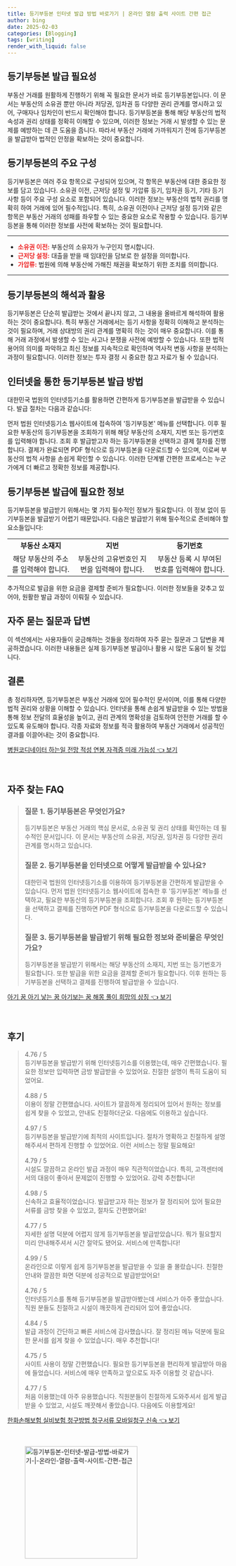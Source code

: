 ```yaml
---
title: 등기부등본 인터넷 발급 방법 바로가기 | 온라인 열람 출력 사이트 간편 접근
author: bing
date: 2025-02-03
categories: [Blogging]
tags: [writing]
render_with_liquid: false
---
```



<h2 id='등기부등본 발급 필요성'>등기부등본 발급 필요성</h2>

<p>부동산 거래를 원활하게 진행하기 위해 꼭 필요한 문서가 바로 등기부등본입니다. 이 문서는 부동산의 소유권 뿐만 아니라 저당권, 임차권 등 다양한 권리 관계를 명시하고 있어, 구매자나 임차인이 반드시 확인해야 합니다. 등기부등본을 통해 해당 부동산의 법적 속성과 권리 상태를 정확히 이해할 수 있으며, 이러한 정보는 거래 시 발생할 수 있는 문제를 예방하는 데 큰 도움을 줍니다. 따라서 부동산 거래에 가까워지기 전에 등기부등본을 발급받아 법적인 안정을 확보하는 것이 중요합니다.</p>

<h2 id='등기부등본의 주요 구성'>등기부등본의 주요 구성</h2>

<p>등기부등본은 여러 주요 항목으로 구성되어 있으며, 각 항목은 부동산에 대한 중요한 정보를 담고 있습니다. 소유권 이전, 근저당 설정 및 가압류 등기, 임차권 등기, 기타 등기 사항 등이 주요 구성 요소로 포함되어 있습니다. 이러한 정보는 부동산의 법적 권리를 명확히 하여 거래에 있어 필수적입니다. 특히, 소유권 이전이나 근저당 설정 등기와 같은 항목은 부동산 거래의 성패를 좌우할 수 있는 중요한 요소로 작용할 수 있습니다. 등기부등본을 통해 이러한 정보를 사전에 확보하는 것이 필요합니다.</p>

<hr />

<ul>
    <li><b><span style="color: #ee2323;">소유권 이전:</span></b> 부동산의 소유자가 누구인지 명시합니다.</li>
    <li><b><span style="color: #ee2323;">근저당 설정:</span></b> 대출을 받을 때 임대인을 담보로 한 설정을 의미합니다.</li>
    <li><b><span style="color: #ee2323;">가압류:</span></b> 법원에 의해 부동산에 가해진 채권을 확보하기 위한 조치를 의미합니다.</li>
</ul>

<hr />

<h2 id='등기부등본의 해석과 활용'>등기부등본의 해석과 활용</h2>

<p>등기부등본은 단순히 발급받는 것에서 끝나지 않고, 그 내용을 올바르게 해석하여 활용하는 것이 중요합니다. 특히 부동산 거래에서는 등기 사항을 정확히 이해하고 분석하는 것이 필요하며, 거래 상대방의 권리 관계를 명확히 하는 것이 매우 중요합니다. 이를 통해 거래 과정에서 발생할 수 있는 사고나 분쟁을 사전에 예방할 수 있습니다. 또한 법적 용어의 의미를 파악하고 최신 정보를 지속적으로 확인하며 역사적 변동 사항을 분석하는 과정이 필요합니다. 이러한 정보는 투자 결정 시 중요한 참고 자료가 될 수 있습니다.</p>

<h2 id='인터넷을 통한 등기부등본 발급 방법'>인터넷을 통한 등기부등본 발급 방법</h2>

<p>대한민국 법원의 인터넷등기소를 활용하면 간편하게 등기부등본을 발급받을 수 있습니다. 발급 절차는 다음과 같습니다:</p>

<p>먼저 법원 인터넷등기소 웹사이트에 접속하여 '등기부등본' 메뉴를 선택합니다. 이후 필요한 부동산의 등기부등본을 조회하기 위해 해당 부동산의 소재지, 지번 또는 등기번호를 입력해야 합니다. 조회 후 발급받고자 하는 등기부등본을 선택하고 결제 절차를 진행합니다. 결제가 완료되면 PDF 형식으로 등기부등본을 다운로드할 수 있으며, 이로써 부동산의 법적 사항을 손쉽게 확인할 수 있습니다. 이러한 단계별 간편한 프로세스는 누군가에게 더 빠르고 정확한 정보를 제공합니다.</p>

<h2 id='등기부등본 발급에 필요한 정보'>등기부등본 발급에 필요한 정보</h2>

<p>등기부등본을 발급받기 위해서는 몇 가지 필수적인 정보가 필요합니다. 이 정보 없이 등기부등본을 발급받기 어렵기 때문입니다. 다음은 발급받기 위해 필수적으로 준비해야 할 요소들입니다:</p>

<table>
    <tr>
        <td style="text-align: center; height: 17px;"><b>부동산 소재지</b></td>
        <td style="text-align: center; height: 17px;"><b>지번</b></td>
        <td style="text-align: center; height: 17px;"><b>등기번호</b></td>
    </tr>
    <tr>
        <td style="text-align: center; height: 17px;">해당 부동산의 주소를 입력해야 합니다.</td>
        <td style="text-align: center; height: 17px;">부동산의 고유번호인 지번을 입력해야 합니다.</td>
        <td style="text-align: center; height: 17px;">부동산 등록 시 부여된 번호를 입력해야 합니다.</td>
    </tr>
</table>

<p>추가적으로 발급을 위한 요금을 결제할 준비가 필요합니다. 이러한 정보들을 갖추고 있어야, 원활한 발급 과정이 이뤄질 수 있습니다.</p>

<h2 id='자주 묻는 질문과 답변'>자주 묻는 질문과 답변</h2>

<p>이 섹션에서는 사용자들이 궁금해하는 것들을 정리하여 자주 묻는 질문과 그 답변을 제공하겠습니다. 이러한 내용들은 실제 등기부등본 발급이나 활용 시 많은 도움이 될 것입니다.</p>

<h2 id='결론'>결론</h2>

<p>총 정리하자면, 등기부등본은 부동산 거래에 있어 필수적인 문서이며, 이를 통해 다양한 법적 권리와 상황을 이해할 수 있습니다. 인터넷을 통해 손쉽게 발급받을 수 있는 방법을 통해 정보 전달의 효율성을 높이고, 권리 관계의 명확성을 검토하여 안전한 거래를 할 수 있도록 유도해야 합니다. 각종 자료와 정보를 적극 활용하여 부동산 거래에서 성공적인 결과를 이끌어내는 것이 중요합니다.</p>


<p><a class="click-button" title="병원코디네이터 하는일 전망 적성 연봉 자격증 미래 가능성" href="https://adkhouse.github.io/posts/%EB%B3%91%EC%9B%90%EC%BD%94%EB%94%94%EB%84%A4%EC%9D%B4%ED%84%B0-%ED%95%98%EB%8A%94%EC%9D%BC-%EC%A0%84%EB%A7%9D-%EC%A0%81%EC%84%B1-%EC%97%B0%EB%B4%89-%EC%9E%90%EA%B2%A9%EC%A6%9D-%EB%AF%B8%EB%9E%98-%EA%B0%80%EB%8A%A5%EC%84%B1/" rel="dofollow">병원코디네이터 하는일 전망 적성 연봉 자격증 미래 가능성 👈 보기</a></p><br>
<h2 id='자주_찾는_FAQ'>자주 찾는 FAQ</h2>
<div itemscope="" itemtype="https://schema.org/FAQPage"> 
<blockquote> 
<div itemscope="" itemprop="mainEntity" itemtype="https://schema.org/Question"> 
<h3 itemprop="name">질문 1. 등기부등본은 무엇인가요?</h3> 
<div itemscope="" itemprop="acceptedAnswer" itemtype="https://schema.org/Answer"> 
<span itemprop="text"> 
<p>등기부등본은 부동산 거래의 핵심 문서로, 소유권 및 권리 상태를 확인하는 데 필수적인 문서입니다. 이 문서는 부동산의 소유권, 저당권, 임차권 등 다양한 권리 관계를 명시하고 있습니다.</p> 
</span> 
</div> 
</div> 
<div itemscope="" itemprop="mainEntity" itemtype="https://schema.org/Question"> 
<h3 itemprop="name">질문 2. 등기부등본을 인터넷으로 어떻게 발급받을 수 있나요?</h3> 
<div itemscope="" itemprop="acceptedAnswer" itemtype="https://schema.org/Answer"> 
<span itemprop="text"> 
<p>대한민국 법원의 인터넷등기소를 이용하여 등기부등본을 간편하게 발급받을 수 있습니다. 먼저 법원 인터넷등기소 웹사이트에 접속한 후 '등기부등본' 메뉴를 선택하고, 필요한 부동산의 등기부등본을 조회합니다. 조회 후 원하는 등기부등본을 선택하고 결제를 진행하면 PDF 형식으로 등기부등본을 다운로드할 수 있습니다.</p> 
</span> 
</div> 
</div> 
<div itemscope="" itemprop="mainEntity" itemtype="https://schema.org/Question"> 
<h3 itemprop="name">질문 3. 등기부등본을 발급받기 위해 필요한 정보와 준비물은 무엇인가요?</h3> 
<div itemscope="" itemprop="acceptedAnswer" itemtype="https://schema.org/Answer"> 
<span itemprop="text"> 
<p>등기부등본을 발급받기 위해서는 해당 부동산의 소재지, 지번 또는 등기번호가 필요합니다. 또한 발급을 위한 요금을 결제할 준비가 필요합니다. 이후 원하는 등기부등본을 선택하고 결제를 진행하여 발급받을 수 있습니다.</p> 
</span> 
</div> 
</div> 
</blockquote> 
</div>
<p><a class="click-button" title="아기 꿈 아기 낳는 꿈 아기보는 꿈 해몽 풀이 희망의 상징" href="https://adkhouse.github.io/posts/%EC%95%84%EA%B8%B0-%EA%BF%88-%EC%95%84%EA%B8%B0-%EB%82%B3%EB%8A%94-%EA%BF%88-%EC%95%84%EA%B8%B0%EB%B3%B4%EB%8A%94-%EA%BF%88-%ED%95%B4%EB%AA%BD-%ED%92%80%EC%9D%B4-%ED%9D%AC%EB%A7%9D%EC%9D%98-%EC%83%81%EC%A7%95/" rel="dofollow">아기 꿈 아기 낳는 꿈 아기보는 꿈 해몽 풀이 희망의 상징 👈 보기</a></p><br>
<h2 id='후기'>후기</h2>
<div itemscope itemtype="https://schema.org/Product">
  <blockquote>
  <div itemprop="review" itemscope itemtype="https://schema.org/Review">
      <div itemprop="reviewRating" itemscope itemtype="https://schema.org/Rating"> <span itemprop="ratingValue">4.76</span> / <span itemprop="bestRating">5</span> </div>
      <span itemprop="reviewBody">등기부등본을 발급받기 위해 인터넷등기소를 이용했는데, 매우 간편했습니다. 필요한 정보만 입력하면 금방 발급받을 수 있었어요. 친절한 설명이 특히 도움이 되었어요.</span>
  </div>
  <br>
  <div itemprop="review" itemscope itemtype="https://schema.org/Review">
      <div itemprop="reviewRating" itemscope itemtype="https://schema.org/Rating"> <span itemprop="ratingValue">4.88</span> / <span itemprop="bestRating">5</span> </div>
      <span itemprop="reviewBody">이용이 정말 간편했습니다. 사이트가 깔끔하게 정리되어 있어서 원하는 정보를 쉽게 찾을 수 있었고, 안내도 친절하더군요. 다음에도 이용하고 싶습니다.</span>
  </div>
  <br>
  <div itemprop="review" itemscope itemtype="https://schema.org/Review">
      <div itemprop="reviewRating" itemscope itemtype="https://schema.org/Rating"> <span itemprop="ratingValue">4.97</span> / <span itemprop="bestRating">5</span> </div>
      <span itemprop="reviewBody">등기부등본을 발급받기에 최적의 사이트입니다. 절차가 명확하고 친절하게 설명해주셔서 편하게 진행할 수 있었어요. 이런 서비스는 정말 필요해요!</span>
  </div>
  <br>
  <div itemprop="review" itemscope itemtype="https://schema.org/Review">
      <div itemprop="reviewRating" itemscope itemtype="https://schema.org/Rating"> <span itemprop="ratingValue">4.79</span> / <span itemprop="bestRating">5</span> </div>
      <span itemprop="reviewBody">시설도 깔끔하고 온라인 발급 과정이 매우 직관적이었습니다. 특히, 고객센터에서의 대응이 좋아서 문제없이 진행할 수 있었어요. 강력 추천합니다!</span>
  </div>
  <br>
  <div itemprop="review" itemscope itemtype="https://schema.org/Review">
      <div itemprop="reviewRating" itemscope itemtype="https://schema.org/Rating"> <span itemprop="ratingValue">4.98</span> / <span itemprop="bestRating">5</span> </div>
      <span itemprop="reviewBody">신속하고 효율적이었습니다. 발급받고자 하는 정보가 잘 정리되어 있어 필요한 서류를 금방 찾을 수 있었고, 절차도 간편했어요!</span>
  </div>
  <br>
  <div itemprop="review" itemscope itemtype="https://schema.org/Review">
      <div itemprop="reviewRating" itemscope itemtype="https://schema.org/Rating"> <span itemprop="ratingValue">4.77</span> / <span itemprop="bestRating">5</span> </div>
      <span itemprop="reviewBody">자세한 설명 덕분에 어렵지 않게 등기부등본을 발급받았습니다. 뭐가 필요할지 미리 안내해주셔서 시간 절약도 됐어요. 서비스에 만족합니다!</span>
  </div>
  <br>
  <div itemprop="review" itemscope itemtype="https://schema.org/Review">
      <div itemprop="reviewRating" itemscope itemtype="https://schema.org/Rating"> <span itemprop="ratingValue">4.99</span> / <span itemprop="bestRating">5</span> </div>
      <span itemprop="reviewBody">온라인으로 이렇게 쉽게 등기부등본을 발급받을 수 있을 줄 몰랐습니다. 친절한 안내와 깔끔한 화면 덕분에 성공적으로 발급받았어요!</span>
  </div>
  <br>
  <div itemprop="review" itemscope itemtype="https://schema.org/Review">
      <div itemprop="reviewRating" itemscope itemtype="https://schema.org/Rating"> <span itemprop="ratingValue">4.76</span> / <span itemprop="bestRating">5</span> </div>
      <span itemprop="reviewBody">인터넷등기소를 통해 등기부등본을 발급받아봤는데 서비스가 아주 좋았습니다. 직원 분들도 친절하고 시설이 깨끗하게 관리되어 있어 좋았습니다.</span>
  </div>
  <br>
  <div itemprop="review" itemscope itemtype="https://schema.org/Review">
      <div itemprop="reviewRating" itemscope itemtype="https://schema.org/Rating"> <span itemprop="ratingValue">4.84</span> / <span itemprop="bestRating">5</span> </div>
      <span itemprop="reviewBody">발급 과정이 간단하고 빠른 서비스에 감사했습니다. 잘 정리된 메뉴 덕분에 필요한 문서를 쉽게 찾을 수 있었습니다. 매우 추천합니다!</span>
  </div>
  <br>
  <div itemprop="review" itemscope itemtype="https://schema.org/Review">
      <div itemprop="reviewRating" itemscope itemtype="https://schema.org/Rating"> <span itemprop="ratingValue">4.75</span> / <span itemprop="bestRating">5</span> </div>
      <span itemprop="reviewBody">사이트 사용이 정말 간편했습니다. 필요한 등기부등본을 편리하게 발급받아 마음에 들었습니다. 서비스에 매우 만족하고 앞으로도 자주 이용할 것 같습니다.</span>
  </div>
  <br>
  <div itemprop="review" itemscope itemtype="https://schema.org/Review">
      <div itemprop="reviewRating" itemscope itemtype="https://schema.org/Rating"> <span itemprop="ratingValue">4.77</span> / <span itemprop="bestRating">5</span> </div>
      <span itemprop="reviewBody">처음 이용했는데 아주 유용했습니다. 직원분들이 친절하게 도와주셔서 쉽게 발급받을 수 있었고, 시설도 깨끗해서 좋았습니다. 다음에도 이용할게요!</span>
  </div>
  </blockquote>
</div>
<p><a class="click-button" title="한화손해보험 실비보험 청구방법 청구서류 모바일청구 신속" href="https://adkhouse.github.io/posts/%ED%95%9C%ED%99%94%EC%86%90%ED%95%B4%EB%B3%B4%ED%97%98-%EC%8B%A4%EB%B9%84%EB%B3%B4%ED%97%98-%EC%B2%AD%EA%B5%AC%EB%B0%A9%EB%B2%95-%EC%B2%AD%EA%B5%AC%EC%84%9C%EB%A5%98-%EB%AA%A8%EB%B0%94%EC%9D%BC%EC%B2%AD%EA%B5%AC-%EC%8B%A0%EC%86%8D/" rel="dofollow">한화손해보험 실비보험 청구방법 청구서류 모바일청구 신속 👈 보기</a></p><br>
<figure class="image"><img src="https://adkhouse.github.io/assets/img/thumbnail/등기부등본-인터넷-발급-방법-바로가기-|-온라인-열람-출력-사이트-간편-접근.webp" alt="등기부등본-인터넷-발급-방법-바로가기-|-온라인-열람-출력-사이트-간편-접근" width="256" height="256"></figure>
